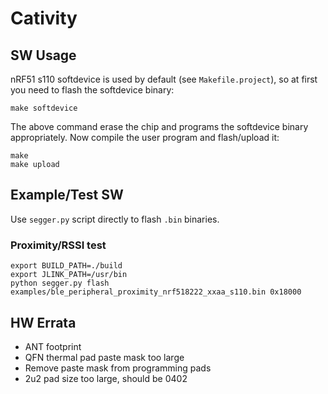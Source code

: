# Cativity

## SW Usage

nRF51 s110 softdevice is used by default (see `Makefile.project`), so at first you need to flash the softdevice binary:

```
make softdevice
```

The above command erase the chip and programs the softdevice binary appropriately. Now compile the user program and flash/upload it:

```
make
make upload
```

## Example/Test SW

Use `segger.py` script directly to flash `.bin` binaries.

### Proximity/RSSI test

```
export BUILD_PATH=./build
export JLINK_PATH=/usr/bin
python segger.py flash examples/ble_peripheral_proximity_nrf518222_xxaa_s110.bin 0x18000
```

## HW Errata
- ANT footprint
- QFN thermal pad paste mask too large
- Remove paste mask from programming pads
- 2u2 pad size too large, should be 0402
